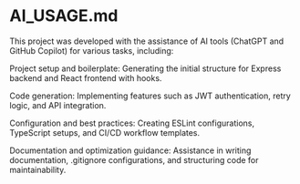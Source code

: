 # AI_USAGE.md

This project was developed with the assistance of AI tools (ChatGPT and GitHub Copilot) for various tasks, including:

Project setup and boilerplate:
Generating the initial structure for Express backend and React frontend with hooks.

Code generation:
Implementing features such as JWT authentication, retry logic, and API integration.

Configuration and best practices:
Creating ESLint configurations, TypeScript setups, and CI/CD workflow templates.

Documentation and optimization guidance:
Assistance in writing documentation, .gitignore configurations, and structuring code for maintainability.

